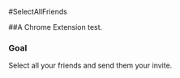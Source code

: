 #SelectAllFriends

##A Chrome Extension test.

### Goal
Select all your friends and send them your invite.
